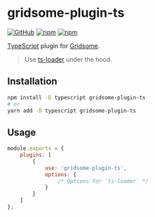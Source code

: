 # gridsome-plugin-ts
[![GitHub](https://img.shields.io/github/license/gluons/gridsome-plugin-ts.svg?style=flat-square)](./LICENSE)
[![npm](https://img.shields.io/npm/v/gridsome-plugin-ts.svg?style=flat-square)](https://www.npmjs.com/package/gridsome-plugin-ts)
[![npm](https://img.shields.io/npm/dt/gridsome-plugin-ts.svg?style=flat-square)](https://www.npmjs.com/package/gridsome-plugin-ts)

[TypeScript](https://www.typescriptlang.org/) plugin for [Gridsome](https://gridsome.org/).

> Use [ts-loader](https://github.com/TypeStrong/ts-loader) under the hood.

## Installation

```bash
npm install -D typescript gridsome-plugin-ts
# or
yarn add -D typescript gridsome-plugin-ts
```

## Usage

```js
module.exports = {
	plugins: [
		{
			use: 'gridsome-plugin-ts',
			options: {
				/* Options for `ts-loader` */
			}
		}
	]
};
```
